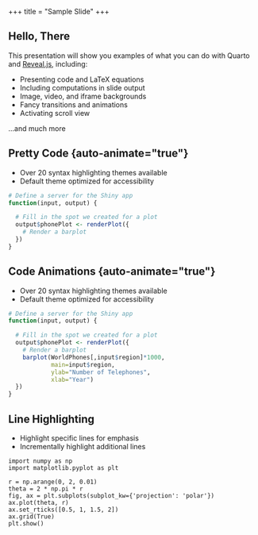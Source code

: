 +++
title = "Sample Slide"
+++

<section>

## Hello, There

This presentation will show you examples of what you can do with Quarto and [Reveal.js](https://revealjs.com), including:

-   Presenting code and LaTeX equations
-   Including computations in slide output
-   Image, video, and iframe backgrounds
-   Fancy transitions and animations
-   Activating scroll view

...and much more

</section>

<section>

## Pretty Code {auto-animate="true"}

-   Over 20 syntax highlighting themes available
-   Default theme optimized for accessibility

``` r
# Define a server for the Shiny app
function(input, output) {

  # Fill in the spot we created for a plot
  output$phonePlot <- renderPlot({
    # Render a barplot
  })
}
```

</section>

<section>

## Code Animations {auto-animate="true"}

-   Over 20 syntax highlighting themes available
-   Default theme optimized for accessibility

``` r
# Define a server for the Shiny app
function(input, output) {

  # Fill in the spot we created for a plot
  output$phonePlot <- renderPlot({
    # Render a barplot
    barplot(WorldPhones[,input$region]*1000,
            main=input$region,
            ylab="Number of Telephones",
            xlab="Year")
  })
}
```

</section>

<section>

## Line Highlighting

-   Highlight specific lines for emphasis
-   Incrementally highlight additional lines

``` {python code-line-numbers="4-5|7|10"}
import numpy as np
import matplotlib.pyplot as plt

r = np.arange(0, 2, 0.01)
theta = 2 * np.pi * r
fig, ax = plt.subplots(subplot_kw={'projection': 'polar'})
ax.plot(theta, r)
ax.set_rticks([0.5, 1, 1.5, 2])
ax.grid(True)
plt.show()
```

</section>
